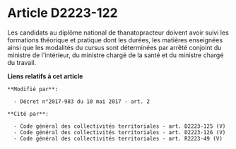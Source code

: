 # Article D2223-122

Les candidats au diplôme national de thanatopracteur doivent avoir suivi les formations théorique et pratique dont les
durées, les matières enseignées ainsi que les modalités du cursus sont déterminées par arrêté conjoint du ministre de
l'intérieur, du ministre chargé de la santé et du ministre chargé du travail.

**Liens relatifs à cet article**

	**Modifié par**:

	  - Décret n°2017-983 du 10 mai 2017 - art. 2

	**Cité par**:

	  - Code général des collectivités territoriales - art. D2223-125 (V)
	  - Code général des collectivités territoriales - art. D2223-126 (V)
	  - Code général des collectivités territoriales - art. R2223-49 (V)
